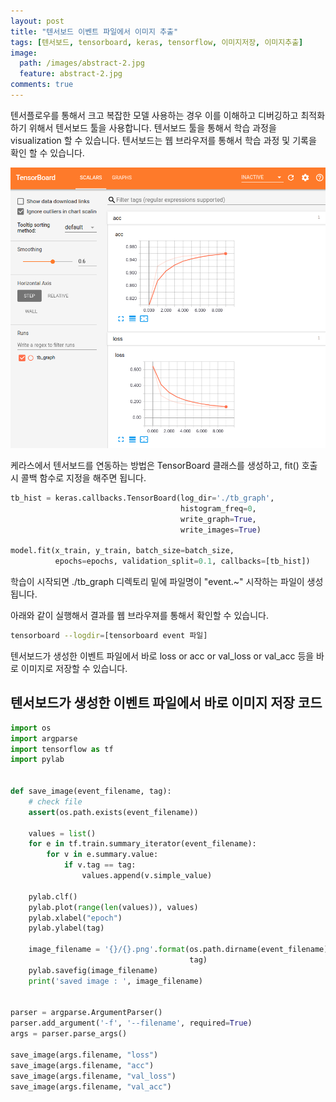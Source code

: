 ```yaml
---
layout: post
title: "텐서보드 이벤트 파일에서 이미지 추출"
tags: [텐서보드, tensorboard, keras, tensorflow, 이미지저장, 이미지추출]
image:
  path: /images/abstract-2.jpg
  feature: abstract-2.jpg
comments: true
---
```


텐서플로우를 통해서 크고 복잡한 모델 사용하는 경우 이를 이해하고 디버깅하고 최적화하기 위해서 텐서보드 툴을 사용합니다. 텐서보드 툴을 통해서 학습 과정을 visualization 할 수 있습니다. 텐서보드는 웹 브라우저를 통해서 학습 과정 및 기록을 확인 할 수 있습니다.

![tensorboard](/images/2018/11/08_tensorboard/tensorboard_capture.png)

케라스에서 텐서보드를 연동하는 방법은 TensorBoard 클래스를 생성하고, fit() 호출시 콜백 함수로 지정을 해주면 됩니다.

```python
tb_hist = keras.callbacks.TensorBoard(log_dir='./tb_graph',
                                      histogram_freq=0,
                                      write_graph=True,
                                      write_images=True)

model.fit(x_train, y_train, batch_size=batch_size,
          epochs=epochs, validation_split=0.1, callbacks=[tb_hist])
```



학습이 시작되면 ./tb_graph 디렉토리 밑에 파일명이 "event.~" 시작하는 파일이 생성됩니다.

아래와 같이 실행해서 결과를 웹 브라우져를 통해서 확인할 수 있습니다.

```bash
tensorboard --logdir=[tensorboard event 파일]
```



텐서보드가 생성한 이벤트 파일에서 바로 loss or acc or val_loss or val_acc 등을 바로 이미지로 저장할 수 있습니다.



## 텐서보드가 생성한 이벤트 파일에서 바로 이미지 저장 코드

```python
import os
import argparse
import tensorflow as tf
import pylab


def save_image(event_filename, tag):
    # check file
    assert(os.path.exists(event_filename))

    values = list()
    for e in tf.train.summary_iterator(event_filename):
        for v in e.summary.value:
            if v.tag == tag:
                values.append(v.simple_value)

    pylab.clf()
    pylab.plot(range(len(values)), values)
    pylab.xlabel("epoch")
    pylab.ylabel(tag)

    image_filename = '{}/{}.png'.format(os.path.dirname(event_filename),
                                        tag)
    pylab.savefig(image_filename)
    print('saved image : ', image_filename)


parser = argparse.ArgumentParser()
parser.add_argument('-f', '--filename', required=True)
args = parser.parse_args()

save_image(args.filename, "loss")
save_image(args.filename, "acc")
save_image(args.filename, "val_loss")
save_image(args.filename, "val_acc")
```
